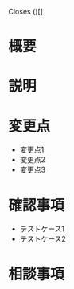 <!-- Closes (Issueタイトル)[IssueのURL] の形で記入 -->

<!-- IssueをCloseしたくない場合 -->
<!-- Related to ()[] -->

Closes ()[]

# 概要
<!-- 変更した点の簡潔な説明 -->

# 説明
<!-- より具体的な説明をここに記入 -->

# 変更点
<!-- 変更点を箇条書きで -->
- 変更点1
- 変更点2
- 変更点3

# 確認事項
<!-- レビューが確認すべき点を記入 -->
- テストケース1
- テストケース2

# 相談事項
<!-- 相談したい懸念事項があれば記入 -->

